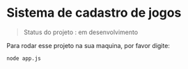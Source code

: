 # Sistema de cadastro de jogos

> Status do projeto : em desenvolvimento 

Para rodar esse projeto na sua maquina, por favor digite:

```
node app.js
```

